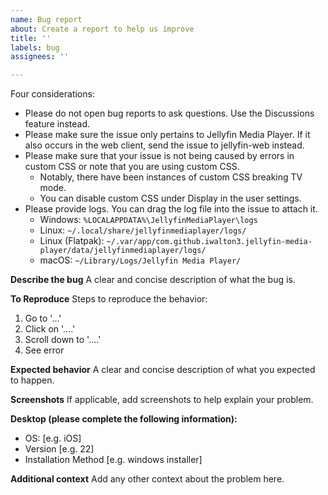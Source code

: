 ```yaml
---
name: Bug report
about: Create a report to help us improve
title: ''
labels: bug
assignees: ''

---
```


Four considerations:
 - Please do not open bug reports to ask questions. Use the Discussions feature instead.
 - Please make sure the issue only pertains to Jellyfin Media Player. If it also occurs in the web client, send the issue to jellyfin-web instead.
 - Please make sure that your issue is not being caused by errors in custom CSS or note that you are using custom CSS.
     - Notably, there have been instances of custom CSS breaking TV mode.
     - You can disable custom CSS under Display in the user settings.
 - Please provide logs. You can drag the log file into the issue to attach it.
     - Windows: `%LOCALAPPDATA%\JellyfinMediaPlayer\logs`
     - Linux: `~/.local/share/jellyfinmediaplayer/logs/`
     - Linux (Flatpak): `~/.var/app/com.github.iwalton3.jellyfin-media-player/data/jellyfinmediaplayer/logs/`
     - macOS: `~/Library/Logs/Jellyfin Media Player/`

**Describe the bug**
A clear and concise description of what the bug is.

**To Reproduce**
Steps to reproduce the behavior:
1. Go to '...'
2. Click on '....'
3. Scroll down to '....'
4. See error

**Expected behavior**
A clear and concise description of what you expected to happen.

**Screenshots**
If applicable, add screenshots to help explain your problem.

**Desktop (please complete the following information):**
 - OS: [e.g. iOS]
 - Version [e.g. 22]
 - Installation Method [e.g. windows installer]

**Additional context**
Add any other context about the problem here.

